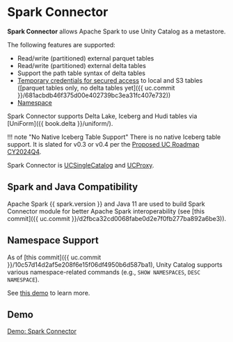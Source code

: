 # Spark Connector

**Spark Connector** allows Apache Spark to use Unity Catalog as a metastore.

The following features are supported:

* Read/write (partitioned) external parquet tables
* Read/write (partitioned) external delta tables
* Support the path table syntax of delta tables
* [Temporary credentials for secured access](./UCProxy.md#loadTable) to local and S3 tables ([parquet tables only, no delta tables yet]({{ uc.commit }}/681acbdb46f375d00e402739bc3ea31fc407e732))
* [Namespace](#namespace-support)

Spark Connector supports Delta Lake, Iceberg and Hudi tables via [UniForm]({{ book.delta }}/uniform/).

!!! note "No Native Iceberg Table Support"
    There is no native Iceberg table support. It is slated for v0.3 or v0.4 per the [Proposed UC Roadmap CY2024Q4](https://github.com/unitycatalog/unitycatalog/discussions/411).

Spark Connector is [UCSingleCatalog](UCSingleCatalog.md) and [UCProxy](UCProxy.md).

## Spark and Java Compatibility

Apache Spark {{ spark.version }} and Java 11 are used to build Spark Connector module for better Apache Spark interoperability (see [this commit]({{ uc.commit }}/d2fbca32cd0068fabe0d2e7f0fb277ba892a6be3)).

## Namespace Support

As of [this commit]({{ uc.commit }}/10c57d14d2af5e208f6e15f06df4950b6d587ba1), Unity Catalog supports various namespace-related commands (e.g., `SHOW NAMESPACES`, `DESC NAMESPACE`).

See [this demo](../demo/namespace-support-in-spark-connector.md) to learn more.

## Demo

[Demo: Spark Connector](../demo/spark-connector.md)
